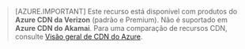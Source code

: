 > [AZURE.IMPORTANT] Este recurso está disponível com produtos do **Azure CDN da Verizon** (padrão e Premium). Não é suportado em **Azure CDN do Akamai**.  Para uma comparação de recursos CDN, consulte [Visão geral de CDN do Azure](cdn-overview.md#azure-cdn-features). 